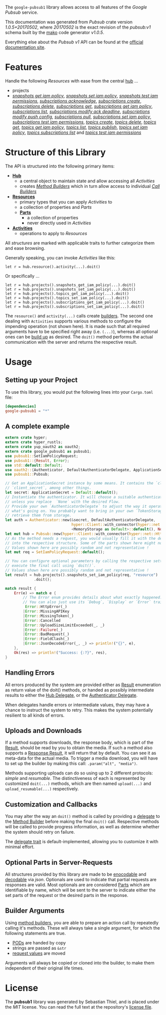 <!---
DO NOT EDIT !
This file was generated automatically from 'src/mako/api/README.md.mako'
DO NOT EDIT !
-->
The `google-pubsub1` library allows access to all features of the *Google Pubsub* service.

This documentation was generated from *Pubsub* crate version *1.0.5+20170502*, where *20170502* is the exact revision of the *pubsub:v1* schema built by the [mako](http://www.makotemplates.org/) code generator *v1.0.5*.

Everything else about the *Pubsub* *v1* API can be found at the
[official documentation site](https://cloud.google.com/pubsub/docs).
# Features

Handle the following *Resources* with ease from the central [hub](https://docs.rs/google-pubsub1/1.0.5+20170502/google_pubsub1/struct.Pubsub.html) ... 

* projects
 * [*snapshots get iam policy*](https://docs.rs/google-pubsub1/1.0.5+20170502/google_pubsub1/struct.ProjectSnapshotGetIamPolicyCall.html), [*snapshots set iam policy*](https://docs.rs/google-pubsub1/1.0.5+20170502/google_pubsub1/struct.ProjectSnapshotSetIamPolicyCall.html), [*snapshots test iam permissions*](https://docs.rs/google-pubsub1/1.0.5+20170502/google_pubsub1/struct.ProjectSnapshotTestIamPermissionCall.html), [*subscriptions acknowledge*](https://docs.rs/google-pubsub1/1.0.5+20170502/google_pubsub1/struct.ProjectSubscriptionAcknowledgeCall.html), [*subscriptions create*](https://docs.rs/google-pubsub1/1.0.5+20170502/google_pubsub1/struct.ProjectSubscriptionCreateCall.html), [*subscriptions delete*](https://docs.rs/google-pubsub1/1.0.5+20170502/google_pubsub1/struct.ProjectSubscriptionDeleteCall.html), [*subscriptions get*](https://docs.rs/google-pubsub1/1.0.5+20170502/google_pubsub1/struct.ProjectSubscriptionGetCall.html), [*subscriptions get iam policy*](https://docs.rs/google-pubsub1/1.0.5+20170502/google_pubsub1/struct.ProjectSubscriptionGetIamPolicyCall.html), [*subscriptions list*](https://docs.rs/google-pubsub1/1.0.5+20170502/google_pubsub1/struct.ProjectSubscriptionListCall.html), [*subscriptions modify ack deadline*](https://docs.rs/google-pubsub1/1.0.5+20170502/google_pubsub1/struct.ProjectSubscriptionModifyAckDeadlineCall.html), [*subscriptions modify push config*](https://docs.rs/google-pubsub1/1.0.5+20170502/google_pubsub1/struct.ProjectSubscriptionModifyPushConfigCall.html), [*subscriptions pull*](https://docs.rs/google-pubsub1/1.0.5+20170502/google_pubsub1/struct.ProjectSubscriptionPullCall.html), [*subscriptions set iam policy*](https://docs.rs/google-pubsub1/1.0.5+20170502/google_pubsub1/struct.ProjectSubscriptionSetIamPolicyCall.html), [*subscriptions test iam permissions*](https://docs.rs/google-pubsub1/1.0.5+20170502/google_pubsub1/struct.ProjectSubscriptionTestIamPermissionCall.html), [*topics create*](https://docs.rs/google-pubsub1/1.0.5+20170502/google_pubsub1/struct.ProjectTopicCreateCall.html), [*topics delete*](https://docs.rs/google-pubsub1/1.0.5+20170502/google_pubsub1/struct.ProjectTopicDeleteCall.html), [*topics get*](https://docs.rs/google-pubsub1/1.0.5+20170502/google_pubsub1/struct.ProjectTopicGetCall.html), [*topics get iam policy*](https://docs.rs/google-pubsub1/1.0.5+20170502/google_pubsub1/struct.ProjectTopicGetIamPolicyCall.html), [*topics list*](https://docs.rs/google-pubsub1/1.0.5+20170502/google_pubsub1/struct.ProjectTopicListCall.html), [*topics publish*](https://docs.rs/google-pubsub1/1.0.5+20170502/google_pubsub1/struct.ProjectTopicPublishCall.html), [*topics set iam policy*](https://docs.rs/google-pubsub1/1.0.5+20170502/google_pubsub1/struct.ProjectTopicSetIamPolicyCall.html), [*topics subscriptions list*](https://docs.rs/google-pubsub1/1.0.5+20170502/google_pubsub1/struct.ProjectTopicSubscriptionListCall.html) and [*topics test iam permissions*](https://docs.rs/google-pubsub1/1.0.5+20170502/google_pubsub1/struct.ProjectTopicTestIamPermissionCall.html)




# Structure of this Library

The API is structured into the following primary items:

* **[Hub](https://docs.rs/google-pubsub1/1.0.5+20170502/google_pubsub1/struct.Pubsub.html)**
    * a central object to maintain state and allow accessing all *Activities*
    * creates [*Method Builders*](https://docs.rs/google-pubsub1/1.0.5+20170502/google_pubsub1/trait.MethodsBuilder.html) which in turn
      allow access to individual [*Call Builders*](https://docs.rs/google-pubsub1/1.0.5+20170502/google_pubsub1/trait.CallBuilder.html)
* **[Resources](https://docs.rs/google-pubsub1/1.0.5+20170502/google_pubsub1/trait.Resource.html)**
    * primary types that you can apply *Activities* to
    * a collection of properties and *Parts*
    * **[Parts](https://docs.rs/google-pubsub1/1.0.5+20170502/google_pubsub1/trait.Part.html)**
        * a collection of properties
        * never directly used in *Activities*
* **[Activities](https://docs.rs/google-pubsub1/1.0.5+20170502/google_pubsub1/trait.CallBuilder.html)**
    * operations to apply to *Resources*

All *structures* are marked with applicable traits to further categorize them and ease browsing.

Generally speaking, you can invoke *Activities* like this:

```Rust,ignore
let r = hub.resource().activity(...).doit()
```

Or specifically ...

```ignore
let r = hub.projects().snapshots_get_iam_policy(...).doit()
let r = hub.projects().snapshots_set_iam_policy(...).doit()
let r = hub.projects().topics_get_iam_policy(...).doit()
let r = hub.projects().topics_set_iam_policy(...).doit()
let r = hub.projects().subscriptions_get_iam_policy(...).doit()
let r = hub.projects().subscriptions_set_iam_policy(...).doit()
```

The `resource()` and `activity(...)` calls create [builders][builder-pattern]. The second one dealing with `Activities` 
supports various methods to configure the impending operation (not shown here). It is made such that all required arguments have to be 
specified right away (i.e. `(...)`), whereas all optional ones can be [build up][builder-pattern] as desired.
The `doit()` method performs the actual communication with the server and returns the respective result.

# Usage

## Setting up your Project

To use this library, you would put the following lines into your `Cargo.toml` file:

```toml
[dependencies]
google-pubsub1 = "*"
```

## A complete example

```Rust
extern crate hyper;
extern crate hyper_rustls;
extern crate yup_oauth2 as oauth2;
extern crate google_pubsub1 as pubsub1;
use pubsub1::SetIamPolicyRequest;
use pubsub1::{Result, Error};
use std::default::Default;
use oauth2::{Authenticator, DefaultAuthenticatorDelegate, ApplicationSecret, MemoryStorage};
use pubsub1::Pubsub;

// Get an ApplicationSecret instance by some means. It contains the `client_id` and 
// `client_secret`, among other things.
let secret: ApplicationSecret = Default::default();
// Instantiate the authenticator. It will choose a suitable authentication flow for you, 
// unless you replace  `None` with the desired Flow.
// Provide your own `AuthenticatorDelegate` to adjust the way it operates and get feedback about 
// what's going on. You probably want to bring in your own `TokenStorage` to persist tokens and
// retrieve them from storage.
let auth = Authenticator::new(&secret, DefaultAuthenticatorDelegate,
                              hyper::Client::with_connector(hyper::net::HttpsConnector::new(hyper_rustls::TlsClient::new())),
                              <MemoryStorage as Default>::default(), None);
let mut hub = Pubsub::new(hyper::Client::with_connector(hyper::net::HttpsConnector::new(hyper_rustls::TlsClient::new())), auth);
// As the method needs a request, you would usually fill it with the desired information
// into the respective structure. Some of the parts shown here might not be applicable !
// Values shown here are possibly random and not representative !
let mut req = SetIamPolicyRequest::default();

// You can configure optional parameters by calling the respective setters at will, and
// execute the final call using `doit()`.
// Values shown here are possibly random and not representative !
let result = hub.projects().snapshots_set_iam_policy(req, "resource")
             .doit();

match result {
    Err(e) => match e {
        // The Error enum provides details about what exactly happened.
        // You can also just use its `Debug`, `Display` or `Error` traits
         Error::HttpError(_)
        |Error::MissingAPIKey
        |Error::MissingToken(_)
        |Error::Cancelled
        |Error::UploadSizeLimitExceeded(_, _)
        |Error::Failure(_)
        |Error::BadRequest(_)
        |Error::FieldClash(_)
        |Error::JsonDecodeError(_, _) => println!("{}", e),
    },
    Ok(res) => println!("Success: {:?}", res),
}

```
## Handling Errors

All errors produced by the system are provided either as [Result](https://docs.rs/google-pubsub1/1.0.5+20170502/google_pubsub1/enum.Result.html) enumeration as return value of 
the doit() methods, or handed as possibly intermediate results to either the 
[Hub Delegate](https://docs.rs/google-pubsub1/1.0.5+20170502/google_pubsub1/trait.Delegate.html), or the [Authenticator Delegate](https://docs.rs/yup-oauth2/*/yup_oauth2/trait.AuthenticatorDelegate.html).

When delegates handle errors or intermediate values, they may have a chance to instruct the system to retry. This 
makes the system potentially resilient to all kinds of errors.

## Uploads and Downloads
If a method supports downloads, the response body, which is part of the [Result](https://docs.rs/google-pubsub1/1.0.5+20170502/google_pubsub1/enum.Result.html), should be
read by you to obtain the media.
If such a method also supports a [Response Result](https://docs.rs/google-pubsub1/1.0.5+20170502/google_pubsub1/trait.ResponseResult.html), it will return that by default.
You can see it as meta-data for the actual media. To trigger a media download, you will have to set up the builder by making
this call: `.param("alt", "media")`.

Methods supporting uploads can do so using up to 2 different protocols: 
*simple* and *resumable*. The distinctiveness of each is represented by customized 
`doit(...)` methods, which are then named `upload(...)` and `upload_resumable(...)` respectively.

## Customization and Callbacks

You may alter the way an `doit()` method is called by providing a [delegate](https://docs.rs/google-pubsub1/1.0.5+20170502/google_pubsub1/trait.Delegate.html) to the 
[Method Builder](https://docs.rs/google-pubsub1/1.0.5+20170502/google_pubsub1/trait.CallBuilder.html) before making the final `doit()` call. 
Respective methods will be called to provide progress information, as well as determine whether the system should 
retry on failure.

The [delegate trait](https://docs.rs/google-pubsub1/1.0.5+20170502/google_pubsub1/trait.Delegate.html) is default-implemented, allowing you to customize it with minimal effort.

## Optional Parts in Server-Requests

All structures provided by this library are made to be [enocodable](https://docs.rs/google-pubsub1/1.0.5+20170502/google_pubsub1/trait.RequestValue.html) and 
[decodable](https://docs.rs/google-pubsub1/1.0.5+20170502/google_pubsub1/trait.ResponseResult.html) via *json*. Optionals are used to indicate that partial requests are responses 
are valid.
Most optionals are are considered [Parts](https://docs.rs/google-pubsub1/1.0.5+20170502/google_pubsub1/trait.Part.html) which are identifiable by name, which will be sent to 
the server to indicate either the set parts of the request or the desired parts in the response.

## Builder Arguments

Using [method builders](https://docs.rs/google-pubsub1/1.0.5+20170502/google_pubsub1/trait.CallBuilder.html), you are able to prepare an action call by repeatedly calling it's methods.
These will always take a single argument, for which the following statements are true.

* [PODs][wiki-pod] are handed by copy
* strings are passed as `&str`
* [request values](https://docs.rs/google-pubsub1/1.0.5+20170502/google_pubsub1/trait.RequestValue.html) are moved

Arguments will always be copied or cloned into the builder, to make them independent of their original life times.

[wiki-pod]: http://en.wikipedia.org/wiki/Plain_old_data_structure
[builder-pattern]: http://en.wikipedia.org/wiki/Builder_pattern
[google-go-api]: https://github.com/google/google-api-go-client

# License
The **pubsub1** library was generated by Sebastian Thiel, and is placed 
under the *MIT* license.
You can read the full text at the repository's [license file][repo-license].

[repo-license]: https://github.com/Byron/google-apis-rsblob/master/LICENSE.md
